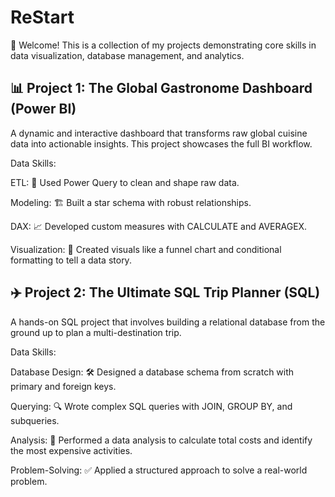 # ReStart
👋 Welcome!
This is a collection of my projects demonstrating core skills in data visualization, database management, and analytics.

## 📊 Project 1: The Global Gastronome Dashboard (Power BI)
A dynamic and interactive dashboard that transforms raw global cuisine data into actionable insights. This project showcases the full BI workflow.

Data Skills:

ETL: 🧹 Used Power Query to clean and shape raw data.

Modeling: 🏗️ Built a star schema with robust relationships.

DAX: 📈 Developed custom measures with CALCULATE and AVERAGEX.

Visualization: 🎨 Created visuals like a funnel chart and conditional formatting to tell a data story.

## ✈️ Project 2: The Ultimate SQL Trip Planner (SQL)
A hands-on SQL project that involves building a relational database from the ground up to plan a multi-destination trip.

Data Skills:

Database Design: 🛠️ Designed a database schema from scratch with primary and foreign keys.

Querying: 🔍 Wrote complex SQL queries with JOIN, GROUP BY, and subqueries.

Analysis: 🧠 Performed a data analysis to calculate total costs and identify the most expensive activities.

Problem-Solving: ✅ Applied a structured approach to solve a real-world problem.
